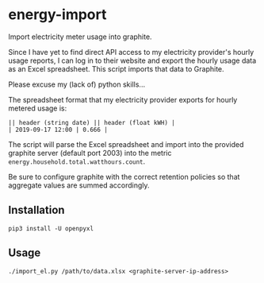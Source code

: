 # energy-import
Import electricity meter usage into graphite.

Since I have yet to find direct API access to my electricity provider's hourly usage reports, I can log in to their website and export the hourly usage data as an Excel spreadsheet. This script imports that data to Graphite.

Please excuse my (lack of) python skills...

The spreadsheet format that my electricity provider exports for hourly metered usage is:

    || header (string date) || header (float kWH) |
    | 2019-09-17 12:00 | 0.666 |

The script will parse the Excel spreadsheet and import into the provided graphite server (default port 2003) into the metric `energy.household.total.watthours.count`.

Be sure to configure graphite with the correct retention policies so that aggregate values are summed accordingly.


## Installation

    pip3 install -U openpyxl

## Usage

    ./import_el.py /path/to/data.xlsx <graphite-server-ip-address>

